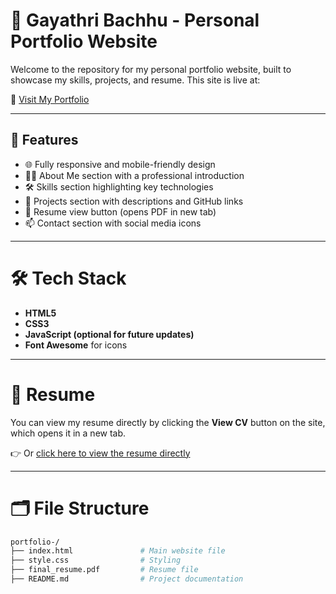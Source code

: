 # 💼 Gayathri Bachhu - Personal Portfolio Website

Welcome to the repository for my personal portfolio website, built to showcase my skills, projects, and resume. This site is live at:

🔗 [Visit My Portfolio](https://gayathri-bachhu.github.io/portfolio-/)

---

## 🚀 Features

- 🌐 Fully responsive and mobile-friendly design
- 🧑‍💻 About Me section with a professional introduction
- 🛠️ Skills section highlighting key technologies
- 📂 Projects section with descriptions and GitHub links
- 📄 Resume view button (opens PDF in new tab)
- 📫 Contact section with social media icons

---

# 🛠️ Tech Stack

- **HTML5**
- **CSS3**
- **JavaScript (optional for future updates)**
- **Font Awesome** for icons

---

# 📄 Resume

You can view my resume directly by clicking the **View CV** button on the site, which opens it in a new tab.

👉 Or [click here to view the resume directly](https://gayathri-bachhu.github.io/portfolio-/final_resume.pdf)

---

# 🗂️ File Structure

```bash
portfolio-/
├── index.html               # Main website file
├── style.css                # Styling
├── final_resume.pdf         # Resume file
├── README.md                # Project documentation
